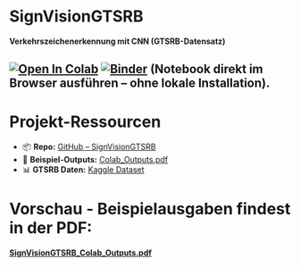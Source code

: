 # SignVisionGTSRB

**Verkehrszeichenerkennung mit CNN (GTSRB-Datensatz)**

[![Open In Colab](https://colab.research.google.com/assets/colab-badge.svg)](https://colab.research.google.com/github/danutmatinca/SignVisionGTSRB/blob/main/SignVisionGTSRB.ipynb)
[![Binder](https://mybinder.org/badge_logo.svg)](https://mybinder.org/v2/gh/danutmatinca/SignVisionGTSRB/HEAD?filepath=SignVisionGTSRB.ipynb)
(Notebook direkt im Browser ausführen – ohne lokale Installation).
---
  # Projekt-Ressourcen
- 📦 **Repo:** [GitHub – SignVisionGTSRB](https://github.com/danutmatinca/SignVisionGTSRB)  
- 📄 **Beispiel-Outputs:** [Colab_Outputs.pdf](SignVisionGTSRB_Colab_Outputs.pdf)  
- 📊 **GTSRB Daten:** [Kaggle Dataset](https://www.kaggle.com/datasets/meowmeowmeowmeowmeow/gtsrb-german-traffic-sign)


# Vorschau - Beispielausgaben findest in der PDF:  
 **[SignVisionGTSRB_Colab_Outputs.pdf](SignVisionGTSRB_Colab_Outputs.pdf)**



